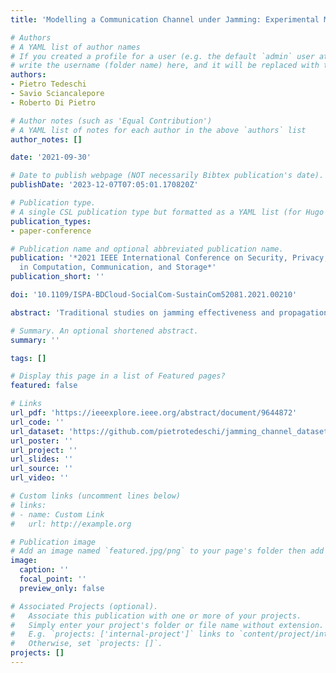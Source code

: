 ```yaml
---
title: 'Modelling a Communication Channel under Jamming: Experimental Model and Applications'

# Authors
# A YAML list of author names
# If you created a profile for a user (e.g. the default `admin` user at `content/authors/admin/`), 
# write the username (folder name) here, and it will be replaced with their full name and linked to their profile.
authors:
- Pietro Tedeschi
- Savio Sciancalepore
- Roberto Di Pietro

# Author notes (such as 'Equal Contribution')
# A YAML list of notes for each author in the above `authors` list
author_notes: []

date: '2021-09-30'

# Date to publish webpage (NOT necessarily Bibtex publication's date).
publishDate: '2023-12-07T07:05:01.170820Z'

# Publication type.
# A single CSL publication type but formatted as a YAML list (for Hugo requirements).
publication_types:
- paper-conference

# Publication name and optional abbreviated publication name.
publication: '*2021 IEEE International Conference on Security, Privacy, and Anonymity
  in Computation, Communication, and Storage*'
publication_short: ''

doi: '10.1109/ISPA-BDCloud-SocialCom-SustainCom52081.2021.00210'

abstract: 'Traditional studies on jamming effectiveness and propagation over the wireless channel assume ideal theoretical models, such as Friis and Rician. However, the cited models have been hardly validated by on-field assessments in real jamming scenarios. To the best of our knowledge, we are the first ones to fill the highlighted gap. In particular, our objective is to provide a realistic jamming propagation model, taking into account heterogeneous operating frequencies and technologies. Our findings, supported by an extensive experimental campaign on outdoor jamming propagation, show that independently from the communication frequency the jamming power received at a given distance from the jamming source (fast fading) can be best modelled through a t-locationScale distribution, while the power of the received jamming decades with the increase of the distance from the jamming source (slow fading) following a power law. As reference applications of the derived experimental model, we describe and demonstrate its usage in two different use-cases, i.e., jamming source localization and dead-reckoning navigation, showing that our model outperforms traditional and state-of-the-art propagation models when dealing with real jamming scenarios. All the acquired data have been released as open-source, to foster experimental research activities on jamming propagation models and their applications.'

# Summary. An optional shortened abstract.
summary: ''

tags: []

# Display this page in a list of Featured pages?
featured: false

# Links
url_pdf: 'https://ieeexplore.ieee.org/abstract/document/9644872'
url_code: ''
url_dataset: 'https://github.com/pietrotedeschi/jamming_channel_dataset'
url_poster: ''
url_project: ''
url_slides: ''
url_source: ''
url_video: ''

# Custom links (uncomment lines below)
# links:
# - name: Custom Link
#   url: http://example.org

# Publication image
# Add an image named `featured.jpg/png` to your page's folder then add a caption below.
image:
  caption: ''
  focal_point: ''
  preview_only: false

# Associated Projects (optional).
#   Associate this publication with one or more of your projects.
#   Simply enter your project's folder or file name without extension.
#   E.g. `projects: ['internal-project']` links to `content/project/internal-project/index.md`.
#   Otherwise, set `projects: []`.
projects: []
---
```

